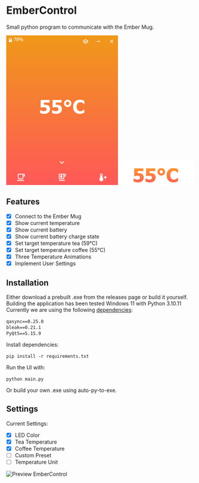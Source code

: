 # EmberControl
Small python program to communicate with the Ember Mug. 

![Preview EmberControl](preview.png)
![Preview EmberControl in overlay mode](preview_overlay.png)

## Features

- [x] Connect to the Ember Mug
- [x] Show current temperature
- [x] Show current battery
- [x] Show current battery charge state
- [x] Set target temperature tea (59°C)
- [x] Set target temperature coffee (55°C)
- [X] Three Temperature Animations
- [x] Implement User Settings

## Installation

Either download a prebuilt .exe from the releases page or build it yourself.
Building the application has been tested Windows 11 with Python 3.10.11
Currently we are using the following [dependencies](requirements.txt): 

    qasync==0.25.0
    bleak==0.21.1
    PyQt5==5.15.9
    
Install dependencies:

    pip install -r requirements.txt

Run the UI with: 

    python main.py

Or build your own .exe using auto-py-to-exe.

## Settings
Current Settings: 
- [x] LED Color 
- [x] Tea Temperature
- [x] Coffee Temperature
- [ ] Custom Preset
- [ ] Temperature Unit

![Preview EmberControl](settings.png)
